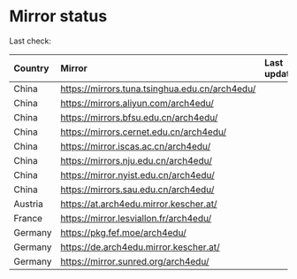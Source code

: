 <script src="./time.js"></script>
# Mirror status
Last check: <script type="text/javascript">localize(1708172946.3548088);</script>

|Country|Mirror|Last update|
|:------|:-----|:----------|
|China|https://mirrors.tuna.tsinghua.edu.cn/arch4edu/|<script type="text/javascript">localize(1708151490);</script>|
|China|https://mirrors.aliyun.com/arch4edu/|<script type="text/javascript">localize(1708151490);</script>|
|China|https://mirrors.bfsu.edu.cn/arch4edu/|<script type="text/javascript">localize(1708151490);</script>|
|China|https://mirrors.cernet.edu.cn/arch4edu/|<script type="text/javascript">localize(1708151490);</script>|
|China|https://mirror.iscas.ac.cn/arch4edu/|<script type="text/javascript">localize(1708151490);</script>|
|China|https://mirrors.nju.edu.cn/arch4edu/|<script type="text/javascript">localize(1708108112);</script>|
|China|https://mirror.nyist.edu.cn/arch4edu/|<script type="text/javascript">localize(1708151490);</script>|
|China|https://mirrors.sau.edu.cn/arch4edu/|<script type="text/javascript">localize(1708151490);</script>|
|Austria|https://at.arch4edu.mirror.kescher.at/|<script type="text/javascript">localize(1708151490);</script>|
|France|https://mirror.lesviallon.fr/arch4edu/|<script type="text/javascript">localize(1708108112);</script>|
|Germany|https://pkg.fef.moe/arch4edu/|<script type="text/javascript">localize(1708151490);</script>|
|Germany|https://de.arch4edu.mirror.kescher.at/|<script type="text/javascript">localize(1708151490);</script>|
|Germany|https://mirror.sunred.org/arch4edu/|<script type="text/javascript">localize(1708151490);</script>|

<script src="./tablefilter/tablefilter.js"></script>
<script src="./table.js"></script>